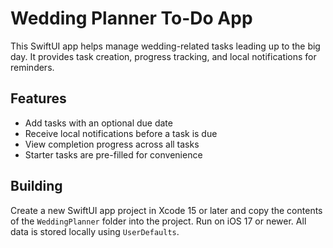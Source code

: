 # Wedding Planner To-Do App

This SwiftUI app helps manage wedding-related tasks leading up to the big day. It provides task creation, progress tracking, and local notifications for reminders.

## Features

- Add tasks with an optional due date
- Receive local notifications before a task is due
- View completion progress across all tasks
- Starter tasks are pre-filled for convenience

## Building

Create a new SwiftUI app project in Xcode 15 or later and copy the contents of the `WeddingPlanner` folder into the project. Run on iOS 17 or newer. All data is stored locally using `UserDefaults`.

